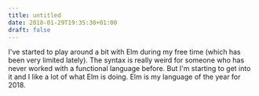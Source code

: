 ```yaml
---
title: untitled
date: 2018-01-29T19:35:30+01:00
draft: false
---
```


I've started to play around a bit with Elm during my free time (which has been very limited lately). The syntax is really
weird for someone who has never worked with a functional language before. But I'm starting to get into it and I like a
lot of what Elm is doing. Elm is my language of the year for 2018.
